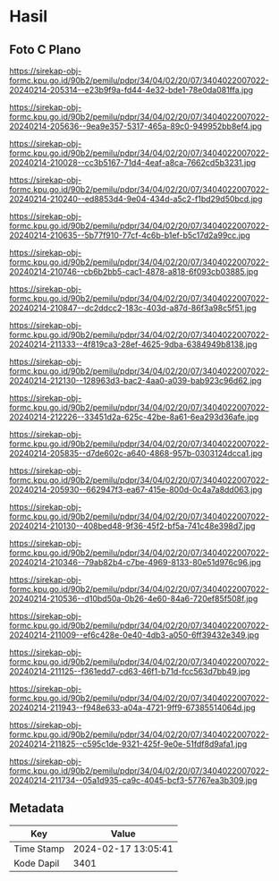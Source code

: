 # Hasil

## Foto C Plano

https://sirekap-obj-formc.kpu.go.id/90b2/pemilu/pdpr/34/04/02/20/07/3404022007022-20240214-205314--e23b9f9a-fd44-4e32-bde1-78e0da081ffa.jpg

https://sirekap-obj-formc.kpu.go.id/90b2/pemilu/pdpr/34/04/02/20/07/3404022007022-20240214-205636--9ea9e357-5317-465a-89c0-949952bb8ef4.jpg

https://sirekap-obj-formc.kpu.go.id/90b2/pemilu/pdpr/34/04/02/20/07/3404022007022-20240214-210028--cc3b5167-71d4-4eaf-a8ca-7662cd5b3231.jpg

https://sirekap-obj-formc.kpu.go.id/90b2/pemilu/pdpr/34/04/02/20/07/3404022007022-20240214-210240--ed8853d4-9e04-434d-a5c2-f1bd29d50bcd.jpg

https://sirekap-obj-formc.kpu.go.id/90b2/pemilu/pdpr/34/04/02/20/07/3404022007022-20240214-210635--5b77f910-77cf-4c6b-b1ef-b5c17d2a99cc.jpg

https://sirekap-obj-formc.kpu.go.id/90b2/pemilu/pdpr/34/04/02/20/07/3404022007022-20240214-210746--cb6b2bb5-cac1-4878-a818-6f093cb03885.jpg

https://sirekap-obj-formc.kpu.go.id/90b2/pemilu/pdpr/34/04/02/20/07/3404022007022-20240214-210847--dc2ddcc2-183c-403d-a87d-86f3a98c5f51.jpg

https://sirekap-obj-formc.kpu.go.id/90b2/pemilu/pdpr/34/04/02/20/07/3404022007022-20240214-211333--4f819ca3-28ef-4625-9dba-6384949b8138.jpg

https://sirekap-obj-formc.kpu.go.id/90b2/pemilu/pdpr/34/04/02/20/07/3404022007022-20240214-212130--128963d3-bac2-4aa0-a039-bab923c96d62.jpg

https://sirekap-obj-formc.kpu.go.id/90b2/pemilu/pdpr/34/04/02/20/07/3404022007022-20240214-212226--33451d2a-625c-42be-8a61-6ea293d36afe.jpg

https://sirekap-obj-formc.kpu.go.id/90b2/pemilu/pdpr/34/04/02/20/07/3404022007022-20240214-205835--d7de602c-a640-4868-957b-0303124dcca1.jpg

https://sirekap-obj-formc.kpu.go.id/90b2/pemilu/pdpr/34/04/02/20/07/3404022007022-20240214-205930--662947f3-ea67-415e-800d-0c4a7a8dd063.jpg

https://sirekap-obj-formc.kpu.go.id/90b2/pemilu/pdpr/34/04/02/20/07/3404022007022-20240214-210130--408bed48-9f36-45f2-bf5a-741c48e398d7.jpg

https://sirekap-obj-formc.kpu.go.id/90b2/pemilu/pdpr/34/04/02/20/07/3404022007022-20240214-210346--79ab82b4-c7be-4969-8133-80e51d976c96.jpg

https://sirekap-obj-formc.kpu.go.id/90b2/pemilu/pdpr/34/04/02/20/07/3404022007022-20240214-210536--d10bd50a-0b26-4e60-84a6-720ef85f508f.jpg

https://sirekap-obj-formc.kpu.go.id/90b2/pemilu/pdpr/34/04/02/20/07/3404022007022-20240214-211009--ef6c428e-0e40-4db3-a050-6ff39432e349.jpg

https://sirekap-obj-formc.kpu.go.id/90b2/pemilu/pdpr/34/04/02/20/07/3404022007022-20240214-211125--f361edd7-cd63-46f1-b71d-fcc563d7bb49.jpg

https://sirekap-obj-formc.kpu.go.id/90b2/pemilu/pdpr/34/04/02/20/07/3404022007022-20240214-211943--f948e633-a04a-4721-9ff9-67385514064d.jpg

https://sirekap-obj-formc.kpu.go.id/90b2/pemilu/pdpr/34/04/02/20/07/3404022007022-20240214-211825--c595c1de-9321-425f-9e0e-51fdf8d9afa1.jpg

https://sirekap-obj-formc.kpu.go.id/90b2/pemilu/pdpr/34/04/02/20/07/3404022007022-20240214-211734--05a1d935-ca9c-4045-bcf3-57767ea3b309.jpg


## Metadata

| Key        | Value               |
| ---------- | ------------------- |
| Time Stamp | 2024-02-17 13:05:41 |
| Kode Dapil | 3401                |




